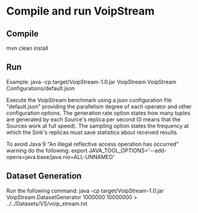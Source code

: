 # Compile and run VoipStream

## Compile
mvn clean install

## Run
Example: java -cp target/VoipStream-1.0.jar VoipStream.VoipStream Configurations/default.json

Execute the VoipStream benchmark using a json configuration file "default.json" providing the parallelism degree of each operator and other configuration options. The generation rate option states how many tuples are generated by each Source's replica per second (0 means that the Sources work at full speed). The sampling option states the frequency at which the Sink's replicas must save statistics about received results.

To avoid Java 9 "An illegal reflective access operation has occurred" warning do the following:
export JAVA_TOOL_OPTIONS='--add-opens=java.base/java.nio=ALL-UNNAMED'

## Dataset Generation
Run the following command:
java -cp target/VoipStream-1.0.jar VoipStream.DatasetGenerator 1000000 10000000 > ../../Datasets/VS/voip_stream.txt
